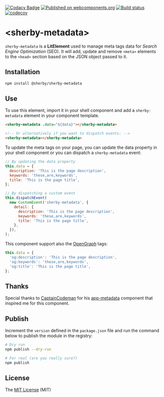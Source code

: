 [![Codacy Badge](https://api.codacy.com/project/badge/Grade/840f4666b46643ebb15d844527e57bc4)](https://app.codacy.com/gh/SherbyElements/sherby-metadata?utm_source=github.com&utm_medium=referral&utm_content=SherbyElements/sherby-metadata&utm_campaign=Badge_Grade)
[![Published on webcomponents.org](https://img.shields.io/badge/webcomponents.org-published-blue.svg)](https://www.webcomponents.org/element/SherbyElements/sherby-metadata)
[![Build status](https://travis-ci.org/SherbyElements/sherby-metadata.svg?branch=master)](https://travis-ci.org/SherbyElements/sherby-metadata)
[![codecov](https://codecov.io/gh/SherbyElements/sherby-metadata/branch/master/graph/badge.svg)](https://codecov.io/gh/SherbyElements/sherby-metadata)

# \<sherby-metadata\>

`sherby-metadata` is a **LitElement** used to manage meta tags data for
_Search Engine Optimization_ (SEO). It will add, update and remove `<meta>`
elements to the `<head>` section based on the JSON object passed to it.

## Installation

```bash
npm install @sherby/sherby-metadata
```

## Use

To use this element, import it in your shell component and add a `sherby-metadata` element
in your component template.

```html
<sherby-metadata .data="${data}"></sherby-metadata>

<!-- Or alternatively if you want to dispatch events: -->
<sherby-metadata></sherby-metadata>
```

To update the meta tags on your page, you can update the data property in your shell
component or you can dispatch a `sherby-metadata` event:

```javascript
// By updating the data property
this.data = {
  description: 'This is the page description',
  keywords: 'these,are,keywords',
  title: 'This is the page title',
};

// By dispatching a custom event
this.dispatchEvent(
  new CustomEvent('sherby-metadata', {
    detail: {
      description: 'This is the page description',
      keywords: 'these,are,keywords',
      title: 'This is the page title',
    },
  }),
);
```

This component support also the [OpenGraph](http://ogp.me/) tags:

```javascript
this.data = {
  'og:description': 'This is the page description',
  'og:keywords': 'these,are,keywords',
  'og:title': 'This is the page title',
};
```

## Thanks

Special thanks to [CaptainCodeman](https://github.com/CaptainCodeman) for his [app-metadata](https://github.com/CaptainCodeman/app-metadata) component that inspired me for this component.

## Publish

Increment the `version` defined in the `package.json` file and run the command below to publish the module in the
registry:

```bash
# Dry run
npm publish --dry-run

# For real (are you really sure?)
npm publish
```

## License

The [MIT License][1] (MIT)

[1]: https://opensource.org/licenses/MIT
